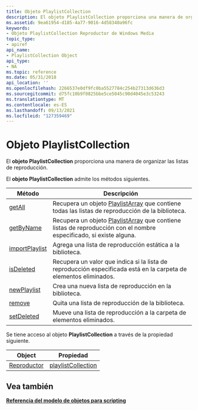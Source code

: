 ```yaml
---
title: Objeto PlaylistCollection
description: El objeto PlaylistCollection proporciona una manera de organizar las listas de reproducción.
ms.assetid: 9ea61954-d185-4a77-9016-4d58340a96fc
keywords:
- Objeto PlaylistCollection Reproductor de Windows Media
topic_type:
- apiref
api_name:
- PlaylistCollection Object
api_type:
- NA
ms.topic: reference
ms.date: 05/31/2018
api_location: ''
ms.openlocfilehash: 2266537e0df9fc0ba5527784c254b27313d636d3
ms.sourcegitcommit: d75fc10b9f0825bbe5ce5045c90d4045e3c53243
ms.translationtype: MT
ms.contentlocale: es-ES
ms.lasthandoff: 09/13/2021
ms.locfileid: "127359469"
---
```

# <a name="playlistcollection-object"></a>Objeto PlaylistCollection

El **objeto PlaylistCollection** proporciona una manera de organizar las listas de reproducción.

El **objeto PlaylistCollection** admite los métodos siguientes.



| Método                                                  | Descripción                                                                                                              |
|---------------------------------------------------------|--------------------------------------------------------------------------------------------------------------------------|
| [getAll](playlistcollection-getall.md)                 | Recupera un objeto [PlaylistArray](playlistarray-object.md) que contiene todas las listas de reproducción de la biblioteca.                |
| [getByName](playlistcollection-getbyname.md)           | Recupera un objeto [PlaylistArray](playlistarray-object.md) que contiene listas de reproducción con el nombre especificado, si existe alguna. |
| [importPlaylist](playlistcollection-importplaylist.md) | Agrega una lista de reproducción estática a la biblioteca.                                                                                   |
| [isDeleted](playlistcollection-isdeleted.md)           | Recupera un valor que indica si la lista de reproducción especificada está en la carpeta de elementos eliminados.                              |
| [newPlaylist](playlistcollection-newplaylist.md)       | Crea una nueva lista de reproducción en la biblioteca.                                                                                   |
| [remove](playlistcollection-remove.md)                 | Quita una lista de reproducción de la biblioteca.                                                                                     |
| [setDeleted](playlistcollection-setdeleted.md)         | Mueve una lista de reproducción a la carpeta de elementos eliminados.                                                                            |



 

Se tiene acceso al objeto **PlaylistCollection** a través de la propiedad siguiente.



| Object                      | Propiedad                                            |
|-----------------------------|-----------------------------------------------------|
| [Reproductor](player-object.md) | [playlistCollection](player-playlistcollection.md) |



 

## <a name="see-also"></a>Vea también

<dl> <dt>

[**Referencia del modelo de objetos para scripting**](object-model-reference-for-scripting.md)
</dt> </dl>

 

 





